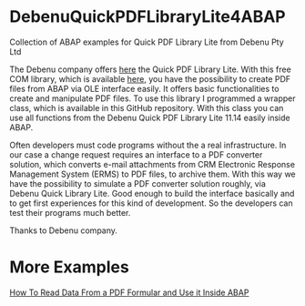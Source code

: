 # DebenuQuickPDFLibraryLite4ABAP

Collection of ABAP examples for Quick PDF Library Lite from Debenu Pty Ltd

The Debenu company offers [here](http://www.debenu.com/products/development/debenu-pdf-library-lite/) the Quick PDF Library Lite. With this free COM library, which is available [here](http://www.debenu.com/products/development/debenu-pdf-library-lite/updates/), you have the possibility to create PDF files from ABAP via OLE interface easily. It offers basic functionalities to create and manipulate PDF files.
To use this library I programmed a wrapper class, which is available in this GitHub repository. With this class you can use all functions from the Debenu Quick PDF Library Lite 11.14 easily inside ABAP.

Often developers must code programs without the a real infrastructure. In our case a change request requires an interface to a PDF converter solution, which converts e-mail attachments from CRM Electronic Response Management System (ERMS) to PDF files, to archive them. With this way we have the possibility to simulate a PDF converter solution roughly, via Debenu Quick Library Lite. Good enough to build the interface basically and to get first experiences for this kind of development. So the developers can test their programs much better.

Thanks to Debenu company.

# More Examples

[How To Read Data From a PDF Formular and Use it Inside ABAP](http://scn.sap.com/docs/DOC-65423)
